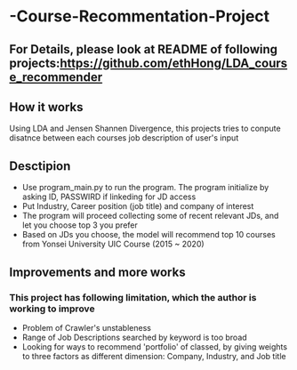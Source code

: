# -Course-Recommentation-Project

## For Details, please look at README of following projects:https://github.com/ethHong/LDA_course_recommender

## How it works
Using LDA and Jensen Shannen Divergence, this projects tries to conpute disatnce between each courses job description of user's input

## Desctipion
* Use program_main.py to run the program. The program initialize by asking ID, PASSWIRD if linkeding for JD access
* Put Industry, Career position (job title) and company of interest
* The program will proceed collecting some of recent relevant JDs, and let you choose top 3 you prefer
* Based on JDs you choose, the model will recommend top 10 courses from Yonsei University UIC Course (2015 ~ 2020)

## Improvements and more works
### This project has following limitation, which the author is working to improve
* Problem of Crawler's unstableness
* Range of Job Descriptions searched by keyword is too broad
* Looking for ways to recommend 'portfolio' of classed, by giving weights to three factors as different dimension: Company, Industry, and Job title
